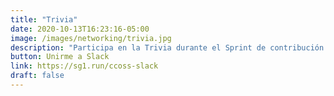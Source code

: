 ```yaml
---
title: "Trivia"
date: 2020-10-13T16:23:16-05:00
image: /images/networking/trivia.jpg
description: "Participa en la Trivia durante el Sprint de contribución y gánate un Echo 4Gen o un Echo Dot"
button: Unirme a Slack
link: https://sg1.run/ccoss-slack
draft: false
---
```


